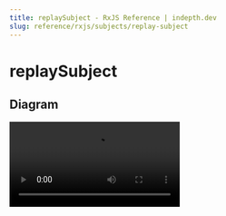 ```yaml
---
title: replaySubject - RxJS Reference | indepth.dev
slug: reference/rxjs/subjects/replay-subject
---
```


# replaySubject

## Diagram

<video>
    <source src="https://images.indepth.dev/references/rxjs/Subject/replaysubject-.mp4">
</video>
